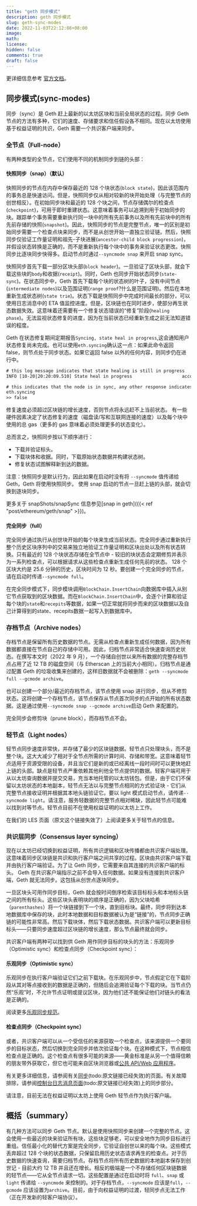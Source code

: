 ```yaml
---
title: "geth 同步模式"
description: geth 同步模式
slug: geth-sync-modes
date: 2022-11-03T22:12:08+08:00
image:
math:
license:
hidden: false
comments: true
draft: false
---
```


更详细信息参考 [官方文档](https://geth.ethereum.org/docs/interface/sync-modes)。

## 同步模式(sync-modes)

同步（sync）是 Geth 赶上最新的以太坊区块和当前全局状态的过程。同步 Geth 节点的方法有多种，它们的速度、存储要求和信任假设各不相同。现在以太坊使用基于权益证明的共识，Geth 需要一个共识客户端来同步。

### 全节点（Full-node）

有两种类型的全节点，它们使用不同的机制同步到链的头部：

#### 快照同步（snap）（默认）

快照同步的节点在内存中保存最近的 128 个块状态(`block state`)，因此该范围内的事务总是快速访问。但是，快照同步仅从相对较新的块开始处理（与完整节点的创世相反）。在初始同步块和最近的 128 个块之间，节点存储偶尔的检查点(`checkpoint`)，可用于即时重建状态。这意味着事务可以追溯到用于初始同步的块。跟踪单个事务需要重新执行同一块中的所有先前事务以及所有先前块中的所有先前存储的快照(`snapshot`)。因此，快照同步的节点是完整节点，唯一的区别是初始同步需要一个检查点块来同步，而不是从创世开始一直独立验证链。然后，快照同步仅验证工作量证明和祖先-子块进展(`ancestor-child block progression`)，并假设状态转换是正确的，而不是重新执行每个块中的事务来验证状态更改。快照同步比逐块同步快得多。启动节点时通过`--syncmode snap` 来开启 snap sync。

快照同步首先下载一部分区块头部(`block header`)。一旦验证了区块头部，就会下载这些块的`body`和收据(`receipt`)。同时，Geth 也同步开始状态同步(`state-sync`)。在状态同步中，Geth 首先下载每个块的状态树的叶子，没有中间节点(`intermediate nodes`)以及范围证明(`range proof`?什么是范围证明)。然后在本地重新生成状态树(`state trie`)。状态下载是快照同步中完成时间最长的部分，可以使用日志消息中的 ETA 值监控进度。但是，区块链也在同时进步，使部分再生状态数据失效。这意味着还需要有一个修复状态错误的“修复”阶段(`healing phase`)。无法监视状态修复的进度，因为在当前状态已经重新生成之前无法知道错误的程度。

Geth 在状态修复期间定期报告`Syncing, state heal in progress`,这会通知用户状态修复尚未完成。也可以使用`eth.syncing`确认这一点：如果此命令返回 false，则节点处于同步状态。如果它返回 false 以外的任何内容，则同步仍在进行中。

```html
# this log message indicates that state healing is still in progress
INFO [10-20|20:20:09.510] State heal in progress                   accounts=313,309@17.95MiB slots=363,525@28.77MiB codes=7222@50.73MiB nodes=49,616,912@12.67GiB pending=29805
```

```html
# this indicates that the node is in sync, any other response indicates that syncing has not finished
eth.syncing
>> false
```

修复速度必须超过区块链的增长速度，否则节点将永远赶不上当前状态。 有一些硬件因素决定了状态修复的速度（磁盘读/写和互联网连接的速度）以及每个块中使用的总 gas（更多的 gas 意味着必须处理更多的状态变化）。

总而言之，快照同步按以下顺序进行：

+ 下载并验证标头。
+ 下载块体和收据。同时，下载原始状态数据并构建状态树。
+ 修复状态试图解释新到达的数据。

注意：快照同步是默认行为，因此如果在启动时没有将 `--syncmode` 值传递给 Geth，Geth 将使用快照同步。 使用 snap 启动的节点一旦赶上链的头部，就会切换到逐块同步。

更多关于 snapShots/snapSync 信息参见[snap in geth]({{< ref "post/ethereum/geth/snap" >}})。

#### 完全同步（full）

完全同步通过执行从创世块开始的每个块来生成当前状态。完全同步通过重新执行整个历史区块序列中的交易来独立地验证工作量证明和区块出处以及所有状态转换。只有最近的 128 个块状态存储在全节点中 - 较旧的块状态会定期修剪并表示为一系列检查点，可以根据请求从这些检查点重新生成任何先前的状态。 128 个区块大约是 25.6 分钟的历史，区块时间为 12 秒。要创建一个完全同步的节点，请在启动时传递`--syncmode full`。

在完全同步模式下，同步模块调用`BlockChain.InsertChain`向数据库中插入从别它节点获取到的区块数据。而在`BlockChain.InsertChain`中，会逐个计算和验证每个块的`state`和`recepits`等数据，如果一切正常就将同步而来的区块数据以及自己计算得到的state、recepits数据一起写入到数据库中。

### 存档节点（Archive nodes）

存档节点是保留所有历史数据的节点。无需从检查点重新生成任何数据，因为所有数据都直接在节点自己的存储中可用。因此，归档节点非常适合快速查询历史状态。在撰写本文时（2022 年 9 月），一个存储自创世以来所有数据的完整存档节点占用了近 12 TB 的磁盘空间（与 Etherscan 上的当前大小相同）。归档节点是通过配置 Geth 的垃圾收集来创建的，这样旧数据就不会被删除：`geth --syncmode full --gcmode archive`。

也可以创建一个部分/最近的存档节点，该节点使用 snap 进行同步，但从不修剪状态。这将创建一个存档节点，该节点保存从节点首次同步的点开始的所有状态数据。这是通过使用`--syncmode snap --gcmode archive`启动 Geth 来配置的。

完全同步会修剪块（prune block），而存档节点不会。

### 轻节点（Light nodes）

轻节点同步速度非常快，并存储了最少的区块链数据。轻节点只处理块头，而不是整个块。这大大减少了相对于全节点所需的计算时间、存储和带宽。这意味着轻节点适用于资源受限的设备，并且当它们是新的或已经离线一段时间时可以更快地赶上链的头部。缺点是轻节点严重依赖其他利他全节点提供的数据。轻客户端可用于从以太坊查询数据并提交交易，充当本地托管的以太坊钱包。但是，由于它们不保留以太坊状态的本地副本，轻节点无法以与完整节点相同的方式验证块 - 它们从完整节点接收证明并根据其本地头链验证它。要以 light 模式启动节点，请传递`--syncmode light`。请注意，服务轻数据的完整节点相对稀缺，因此轻节点可能难以找到对等节点。轻节点目前不在使用权益证明的以太坊上工作。

在我们的 LES 页面（原文这个链接失效了）上阅读更多关于轻节点的信息。

### 共识层同步（Consensus layer syncing）

现在以太坊已经切换到权益证明，所有共识逻辑和区块传播都由共识客户端处理。这意味着同步区块链是共识和执行客户端之间共享的过程。区块由共识客户端下载并由执行客户端验证。为了让 Geth 同步，它需要来自其连接的共识客户端的标头。 Geth 在共识客户端指示之前不会导入任何数据。如果没有连接到共识客户端，Geth 就无法同步。这包括从创世点逐块同步。

一旦区块头可用作同步目标，Geth 就会按时间倒序检索该目标标头和本地标头链之间的所有标头。这些区块头表明块的顺序是正确的，因为父块哈希（`parenthashes`）将一个块链接到下一个块，直到目标块。最终，同步将到达本地数据库中保存的块，此时本地数据和目标数据被认为是“链接”的，节点同步正确链的可能性非常高。然后下载块体，然后下载状态数据。共识客户端可以更新目标标头——只要同步速度超过区块链的增长速度，那么节点最终就会同步。

共识客户端有两种可以找到供 Geth 用作同步目标的块头的方法：乐观同步（Optimistic sync）和检查点同步（Checkpoint sync）：

#### 乐观同步（Optimistic sync）

乐观同步在执行客户端验证它们之前下载块。在乐观同步中，节点假定它在下载阶段从其对等点接收到的数据是正确的，但随后会追溯验证每个下载的块。当节点仍然“乐观”时，不允许节点证明或提议区块，因为他们还不能保证他们对链头的看法是正确的。

阅读更多[乐观同步规范](https://github.com/ethereum/consensus-specs/blob/dev/sync/optimistic.md)。

#### 检查点同步（Checkpoint sync）

或者，共识客户端可以从一个受信任的来源获取一个检查点，该来源提供一个要同步的目标状态，然后切换到完全同步并依次验证每个块。在这种模式下，节点相信检查点是正确的。这个检查点有很多可能的来源——黄金标准是从另一个值得信赖的朋友带外获取它，但它也可能来自区块浏览器或[公共 API/Web 应用程序](https://eth-clients.github.io/checkpoint-sync-endpoints/)。

有关更多详细信息，请参阅有关[同步](https://geth.ethereum.org/docs/interface/sync-modes.md)(todo:原文链接已经失效)的页面。有关故障排除，请参阅[控制台日志消息页面](https://geth.ethereum.org/docs/interface/logs.md)(todo:原文链接已经失效)上的同步部分。

请注意，目前无法在权益证明以太坊上使用 Geth 轻节点作为执行客户端。

## 概括（summary）

有几种方法可以同步 Geth 节点。默认是使用快照同步来创建一个完整的节点。这会使用一些最近的块来验证所有块，这些块足够老，可以安全地作为同步目标进行重组。信任最小化的替代方案是完全同步，它验证自创世以来的每个块。这些模式丢弃超过 128 个块的状态数据，只保留启用历史状态请求再生的检查点。对于历史数据的快速查询，需要归档节点。存档节点将所有历史数据的本地副本保存到创世记 - 目前大约 12 TB 并且还在增长。相反的极端是一个不存储任何区块链数据的轻节点——它从全节点请求一切。这些配置是通过在启动时将 `full`、`snap` 或 `light` 传递给 `--syncmode` 来控制的。对于存档节点，`--syncmode` 应该是`full`，`--gcmode` 应该设置为`archive`。目前，由于向权益证明的过渡，轻同步点无法工作（正在开发新的轻客户端协议）。
